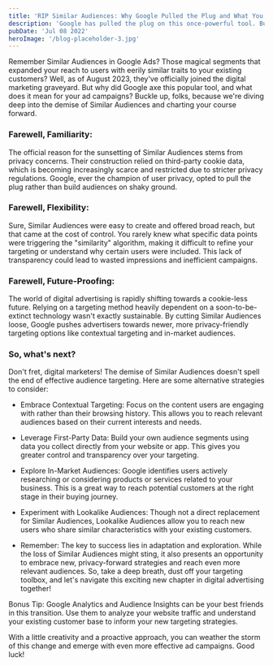 ```yaml
---
title: 'RIP Similar Audiences: Why Google Pulled the Plug and What You Can Do Now'
description: 'Google has pulled the plug on this once-powerful tool. But why did they do it, and what does it mean for your ad campaigns?'
pubDate: 'Jul 08 2022'
heroImage: '/blog-placeholder-3.jpg'
---
```


Remember Similar Audiences in Google Ads? Those magical segments that expanded your reach to users with eerily similar traits to your existing customers? Well, as of August 2023, they've officially joined the digital marketing graveyard. But why did Google axe this popular tool, and what does it mean for your ad campaigns? Buckle up, folks, because we're diving deep into the demise of Similar Audiences and charting your course forward.

### Farewell, Familiarity:

The official reason for the sunsetting of Similar Audiences stems from privacy concerns. Their construction relied on third-party cookie data, which is becoming increasingly scarce and restricted due to stricter privacy regulations. Google, ever the champion of user privacy, opted to pull the plug rather than build audiences on shaky ground.

### Farewell, Flexibility:

Sure, Similar Audiences were easy to create and offered broad reach, but that came at the cost of control. You rarely knew what specific data points were triggering the "similarity" algorithm, making it difficult to refine your targeting or understand why certain users were included. This lack of transparency could lead to wasted impressions and inefficient campaigns.

### Farewell, Future-Proofing:

The world of digital advertising is rapidly shifting towards a cookie-less future. Relying on a targeting method heavily dependent on a soon-to-be-extinct technology wasn't exactly sustainable. By cutting Similar Audiences loose, Google pushes advertisers towards newer, more privacy-friendly targeting options like contextual targeting and in-market audiences.

### So, what's next?

Don't fret, digital marketers! The demise of Similar Audiences doesn't spell the end of effective audience targeting. Here are some alternative strategies to consider:

* Embrace Contextual Targeting: Focus on the content users are engaging with rather than their browsing history. This allows you to reach relevant audiences based on their current interests and needs.

* Leverage First-Party Data: Build your own audience segments using data you collect directly from your website or app. This gives you greater control and transparency over your targeting.

* Explore In-Market Audiences: Google identifies users actively researching or considering products or services related to your business. This is a great way to reach potential customers at the right stage in their buying journey.

* Experiment with Lookalike Audiences: Though not a direct replacement for Similar Audiences, Lookalike Audiences allow you to reach new users who share similar characteristics with your existing customers.

* Remember: The key to success lies in adaptation and exploration. While the loss of Similar Audiences might sting, it also presents an opportunity to embrace new, privacy-forward strategies and reach even more relevant audiences. So, take a deep breath, dust off your targeting toolbox, and let's navigate this exciting new chapter in digital advertising together!

Bonus Tip: Google Analytics and Audience Insights can be your best friends in this transition. Use them to analyze your website traffic and understand your existing customer base to inform your new targeting strategies.

With a little creativity and a proactive approach, you can weather the storm of this change and emerge with even more effective ad campaigns. Good luck!